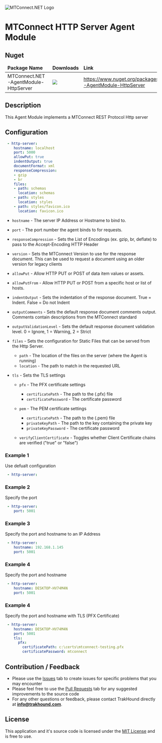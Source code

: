 ![MTConnect.NET Logo](https://raw.githubusercontent.com/TrakHound/MTConnect.NET/dev/img/mtconnect-net-03-md.png) 

# MTConnect HTTP Server Agent Module

## Nuget
<table>
    <thead>
        <tr>
            <td style="font-weight: bold;">Package Name</td>
            <td style="font-weight: bold;">Downloads</td>
            <td style="font-weight: bold;">Link</td>
        </tr>
    </thead>
    <tbody>
        <tr>
            <td>MTConnect.NET-AgentModule-HttpServer</td>
            <td><img src="https://img.shields.io/nuget/dt/MTConnect.NET-AgentModule-HttpServer?style=for-the-badge&logo=nuget&label=%20&color=%23333"/></td>
            <td><a href="https://www.nuget.org/packages/MTConnect.NET-AgentModule-HttpServer">https://www.nuget.org/packages/MTConnect.NET-AgentModule-HttpServer</a></td>
        </tr>
    </tbody>
</table>

## Description
This Agent Module implements a MTConnect REST Protocol Http server

## Configuration
```yaml
 - http-server:
    hostname: localhost
    port: 5000
    allowPut: true
    indentOutput: true
    documentFormat: xml
    responseCompression:
    - gzip
    - br
    files:
    - path: schemas
      location: schemas
    - path: styles
      location: styles
    - path: styles/favicon.ico
      location: favicon.ico
```

* `hostname` - The server IP Address or Hostname to bind to.

* `port` - The port number the agent binds to for requests.

* `responseCompression` - Sets the List of Encodings (ex. gzip, br, deflate) to pass to the Accept-Encoding HTTP Header

* `version` - Sets the MTConnect Version to use for the response document. This can be used to request a document using an older version for legacy clients

* `allowPut` - Allow HTTP PUT or POST of data item values or assets.

* `allowPutFrom` - Allow HTTP PUT or POST from a specific host or list of hosts. 
* `indentOutput` - Sets the indentation of the response document. True = Indent. False = Do not Indent

* `outputComments` - Sets the default response document comments output. Comments contain descriptions from the MTConnect standard

* `outputValidationLevel` - Sets the default response document validation level. 0 = Ignore, 1 = Warning, 2 = Strict

* `files` - Sets the configuration for Static Files that can be served from the Http Server.
    * `path` - The location of the files on the server (where the Agent is running)
    * `location` - The path to match in the requested URL

* `tls` - Sets the TLS settings

    * `pfx` - The PFX certificate settings
        * `certificatePath` - The path to the (.pfx) file
        * `certificatePassword` - The certificate password

    * `pem` - The PEM certificate settings
        * `certificatePath` - The path to the (.pem) file
        * `privateKeyPath` - The path to the key containing the private key
        * `privateKeyPassword` - The certificate password

    * `verifyClientCertificate` - Toggles whether Client Certificate chains are verified ("true" or "false")

### Example 1
Use defualt configuration
```yaml
 - http-server:
```

### Example 2
Specify the port
```yaml
 - http-server:
    port: 5001
```

### Example 3
Specify the port and hostname to an IP Address
```yaml
 - http-server:
    hostname: 192.168.1.145
    port: 5001
```

### Example 4
Specify the port and hostname
```yaml
 - http-server:
    hostname: DESKTOP-HV74M4N
    port: 5001
```

### Example 4
Specify the port and hostname with TLS (PFX Certificate)
```yaml
 - http-server:
    hostname: DESKTOP-HV74M4N
    port: 5001
    tls:
      pfx:
        certificatePath: c:\certs\mtconnect-testing.pfx
        certificatePassword: mtconnect
```


## Contribution / Feedback
- Please use the [Issues](https://github.com/TrakHound/MTConnect.NET/issues) tab to create issues for specific problems that you may encounter 
- Please feel free to use the [Pull Requests](https://github.com/TrakHound/MTConnect.NET/pulls) tab for any suggested improvements to the source code
- For any other questions or feedback, please contact TrakHound directly at **info@trakhound.com**.

## License
This application and it's source code is licensed under the [MIT License](https://choosealicense.com/licenses/mit/) and is free to use.
